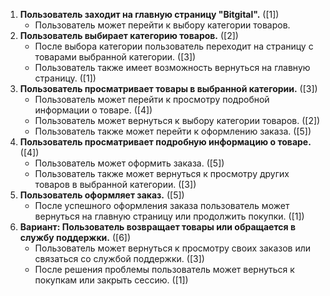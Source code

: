 1. **Пользователь заходит на главную страницу "Bitgital".** ([1])
    - Пользователь может перейти к выбору категории товаров.
2. **Пользователь выбирает категорию товаров.** ([2])
    - После выбора категории пользователь переходит на страницу с товарами выбранной категории. ([3])
    - Пользователь также имеет возможность вернуться на главную страницу. ([1])
3. **Пользователь просматривает товары в выбранной категории.** ([3])
    - Пользователь может перейти к просмотру подробной информации о товаре. ([4])
    - Пользователь может вернуться к выбору категории товаров. ([2])
    - Пользователь также может перейти к оформлению заказа. ([5])
4. **Пользователь просматривает подробную информацию о товаре.** ([4])
    - Пользователь может оформить заказа. ([5])
    - Пользователь также может вернуться к просмотру других товаров в выбранной категории. ([3])
5. **Пользователь оформляет заказ.** ([5])
    - После успешного оформления заказа пользователь может вернуться на главную страницу или продолжить покупки. ([1])
6. **Вариант: Пользователь возвращает товары или обращается в службу поддержки.** ([6])
    - Пользователь может вернуться к просмотру своих заказов или связаться со службой поддержки. ([3])
    - После решения проблемы пользователь может вернуться к покупкам или закрыть сессию. ([1])
